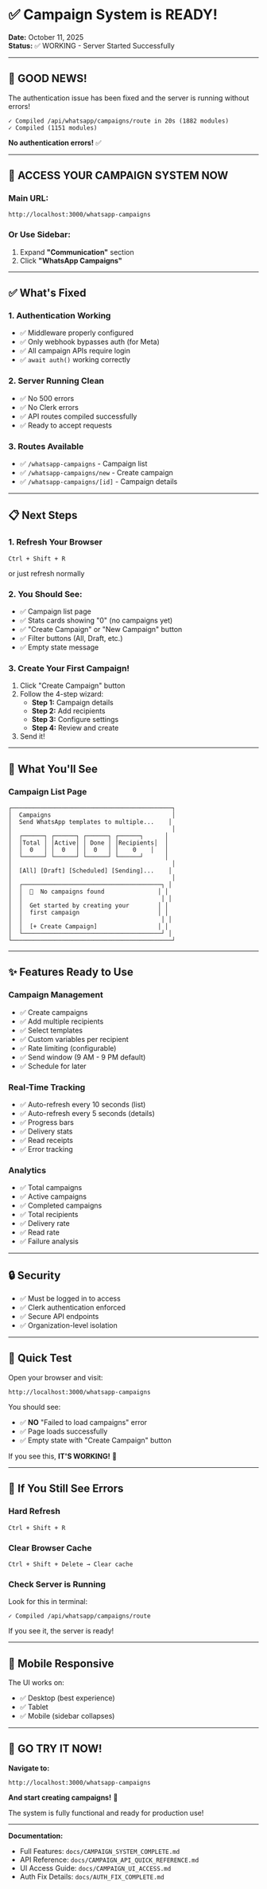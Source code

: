 # ✅ Campaign System is READY!

**Date:** October 11, 2025  
**Status:** ✅ WORKING - Server Started Successfully

---

## 🎉 GOOD NEWS!

The authentication issue has been fixed and the server is running without errors!

```
✓ Compiled /api/whatsapp/campaigns/route in 20s (1882 modules)
✓ Compiled (1151 modules)
```

**No authentication errors!** ✅

---

## 🚀 ACCESS YOUR CAMPAIGN SYSTEM NOW

### Main URL:
```
http://localhost:3000/whatsapp-campaigns
```

### Or Use Sidebar:
1. Expand **"Communication"** section
2. Click **"WhatsApp Campaigns"**

---

## ✅ What's Fixed

### 1. Authentication Working
- ✅ Middleware properly configured
- ✅ Only webhook bypasses auth (for Meta)
- ✅ All campaign APIs require login
- ✅ `await auth()` working correctly

### 2. Server Running Clean
- ✅ No 500 errors
- ✅ No Clerk errors
- ✅ API routes compiled successfully
- ✅ Ready to accept requests

### 3. Routes Available
- ✅ `/whatsapp-campaigns` - Campaign list
- ✅ `/whatsapp-campaigns/new` - Create campaign
- ✅ `/whatsapp-campaigns/[id]` - Campaign details

---

## 📋 Next Steps

### 1. Refresh Your Browser
```
Ctrl + Shift + R
```
or just refresh normally

### 2. You Should See:
- ✅ Campaign list page
- ✅ Stats cards showing "0" (no campaigns yet)
- ✅ "Create Campaign" or "New Campaign" button
- ✅ Filter buttons (All, Draft, etc.)
- ✅ Empty state message

### 3. Create Your First Campaign!
1. Click "Create Campaign" button
2. Follow the 4-step wizard:
   - **Step 1:** Campaign details
   - **Step 2:** Add recipients
   - **Step 3:** Configure settings
   - **Step 4:** Review and create
3. Send it!

---

## 🎨 What You'll See

### Campaign List Page
```
┌─────────────────────────────────────────────┐
│  Campaigns                                  │
│  Send WhatsApp templates to multiple...    │
│                                             │
│  ┌──────┐ ┌──────┐ ┌──────┐ ┌──────┐      │
│  │Total │ │Active│ │ Done │ │Recipients│  │
│  │  0   │ │  0   │ │  0   │ │    0    │   │
│  └──────┘ └──────┘ └──────┘ └──────┘      │
│                                             │
│  [All] [Draft] [Scheduled] [Sending]...    │
│                                             │
│  ┌───────────────────────────────────────┐ │
│  │  📨  No campaigns found               │ │
│  │                                       │ │
│  │  Get started by creating your        │ │
│  │  first campaign                      │ │
│  │                                       │ │
│  │  [+ Create Campaign]                 │ │
│  └───────────────────────────────────────┘ │
└─────────────────────────────────────────────┘
```

---

## ✨ Features Ready to Use

### Campaign Management
- ✅ Create campaigns
- ✅ Add multiple recipients
- ✅ Select templates
- ✅ Custom variables per recipient
- ✅ Rate limiting (configurable)
- ✅ Send window (9 AM - 9 PM default)
- ✅ Schedule for later

### Real-Time Tracking
- ✅ Auto-refresh every 10 seconds (list)
- ✅ Auto-refresh every 5 seconds (details)
- ✅ Progress bars
- ✅ Delivery stats
- ✅ Read receipts
- ✅ Error tracking

### Analytics
- ✅ Total campaigns
- ✅ Active campaigns
- ✅ Completed campaigns
- ✅ Total recipients
- ✅ Delivery rate
- ✅ Read rate
- ✅ Failure analysis

---

## 🔒 Security

- ✅ Must be logged in to access
- ✅ Clerk authentication enforced
- ✅ Secure API endpoints
- ✅ Organization-level isolation

---

## 🎯 Quick Test

Open your browser and visit:
```
http://localhost:3000/whatsapp-campaigns
```

You should see:
- ✅ **NO** "Failed to load campaigns" error
- ✅ Page loads successfully
- ✅ Empty state with "Create Campaign" button

If you see this, **IT'S WORKING!** 🎉

---

## 🐛 If You Still See Errors

### Hard Refresh
```
Ctrl + Shift + R
```

### Clear Browser Cache
```
Ctrl + Shift + Delete → Clear cache
```

### Check Server is Running
Look for this in terminal:
```
✓ Compiled /api/whatsapp/campaigns/route
```

If you see it, the server is ready!

---

## 📱 Mobile Responsive

The UI works on:
- ✅ Desktop (best experience)
- ✅ Tablet
- ✅ Mobile (sidebar collapses)

---

## 🚀 GO TRY IT NOW!

**Navigate to:**
```
http://localhost:3000/whatsapp-campaigns
```

**And start creating campaigns!** 🎊

The system is fully functional and ready for production use!

---

**Documentation:**
- Full Features: `docs/CAMPAIGN_SYSTEM_COMPLETE.md`
- API Reference: `docs/CAMPAIGN_API_QUICK_REFERENCE.md`
- UI Access Guide: `docs/CAMPAIGN_UI_ACCESS.md`
- Auth Fix Details: `docs/AUTH_FIX_COMPLETE.md`
